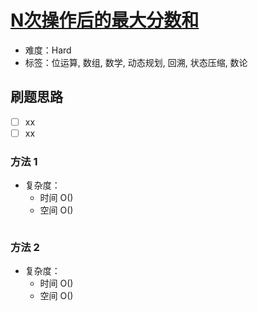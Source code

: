 # [N次操作后的最大分数和](https://leetcode-cn.com/problems/maximize-score-after-n-operations/)

- 难度：Hard
- 标签：位运算, 数组, 数学, 动态规划, 回溯, 状态压缩, 数论

## 刷题思路

- [ ] xx
- [ ] xx

### 方法 1

- 复杂度：
    - 时间 O()
    - 空间 O()

``` js

```

### 方法 2

- 复杂度：
    - 时间 O()
    - 空间 O()

``` js

```
